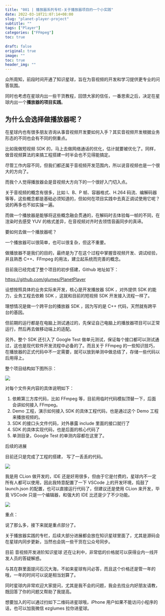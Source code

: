 ```yaml
---
title: "001 | 播放器系列专栏-关于播放器项目的一个小实践"
date: 2022-03-18T21:07:14+08:00
slug: "planet-player-project"
subtitle: ""
tags: ["Player"]
categories: ["FFmpeg"]
toc: true
 
draft: false
original: true
image: ""
toc: true
header_img: ""
---
```



众所周知，前段时间开通了知识星球，旨在为音视频的开发和学习提供更专业的问答氛围。

同时也考虑在星球内出一些干货教程，回馈大家的信任，一番思索之后，决定在星球内出一个**播放器的项目实践**。

## 为什么会选择做播放器呢？

<!--more-->


在星球内也有很多朋友咨询从事音视频开发要如何入手？其实音视频开发根据业务形态的不同也会有不同的侧重点。

比如我做短视频 SDK 的，马上去做网络通话的优化，估计就要被优化了。同样，做音视频算法的来搞工程搭建一时半会也不见得能搞定。

尽管工作内容不同，但我们都还属于音视频开发范围内，所以说音视频也是一个很大的方向了。

而我个人觉得播放器会是音视频大方向下的一个很好入门切入点。

关于音视频的概念有很多，比如 I、B、P 帧、容器格式、H.264 码流、编解码器等等，这些概念都是基础必须知道的，但如何在项目实践中去真正调试使用它呢？说的再多也不如实操一遍。

而做一个播放器是能够将这些概念融会贯通的，在解码时去体验每一帧的不同，在渲染时去感受 YUV 的格式差异，在音视频对齐时去领悟音画同步的真谛。

要如何去做一个播放器呢？

一个播放器可以很简单，也可以很复杂，但这不重要。

做播放器不是我们的目的，最终是为了在这个过程中掌握音视频开发、调试经验，并且熟悉 C++、FFmpeg 的用法，建立起系统而完善的概念。

目前我已经完成了整个项目的初步搭建，Github 地址如下：

https://github.com/glumes/PlanetPlayer

设想按照具体的业务实际来开发，核心是开发播放器 SDK ，对外提供 SDK 的能力，业务工程去依赖 SDK ，这就和目前的短视频 SDK 开发接入流程一样了。

理想情况是做一个跨平台的播放器 SDK ，因为写的是 C++ 代码，天然就有跨平台的基因。

但前期的运行都是在电脑上测试通过的，先保证自己电脑上的播放器项目可以正常运行，然后再去做移动端上的适配。

另外，整个 SDK 还引入了 Google Test 做单元测试，保证每个接口都可以测试通过，这也是现代软件开发流程中必备的了。而且关于 FFmpeg 的一些知识技巧，在播放器的正式代码中不一定需要，就可以放到单测中做总结了，存储一些代码以后用得上。

整个项目结构如下图所示：

![](https://image.glumes.com/blog_image20220326201454.png)

对每个文件夹内容的具体说明如下：

1. 依赖第三方库代码，比如 FFmpeg 等，目前用临时代码模拟顶替一下，后面会讲如何接入 FFmpeg。
2. Demo 工程，演示如何接入 SDK 的具体工程代码，也是通过这个 Demo 工程来播放视频的。
3. SDK 的接口头文件代码，对外暴露 include 里面的接口就行了
4. SDK 的具体实现代码，也是后面的核心代码了
5. 单测目录，Google Test 的单测内容都在这里了。


后续的进展

目前还只是完成了工程的搭建， 写了一丢丢的代码。

![](https://image.glumes.com/blog_image20220326201519.png)


我是用 CLion 做开发的，IDE 还是好用很多，但由于它是付费的，星球内不一定所有人都可以使用，因此我特意配置了一下 VSCode 上的开发环境，捣鼓了 launch.json 的配置，也可以直接运行代码了，但建议还是使用 CLion 来开发，毕竟 VSCode 只是一个编辑器，和强大的 IDE 比还是少了不少功能。

![](https://image.glumes.com/blog_image20220326201545.png)

重点：

说了那么多，接下来就是重点部分了。

关于播放器实践的专栏，后续大部分进展都会放在知识星球里面了，尤其是源码会在星球内同步更新，当然也会挑一些干货在公众号同步。

目前 音视频开发进阶知识星球 还在让利中，非常低的价格就可以获得业内一线开发人员的答疑解惑。

与其在群里面提问石沉大海，不如来星球有问必答，而且这个价格还是管一年的哦，一年的时间可以说是相当划算了。

同时星球内非常欢迎大家提问，尤其是我不会的问题，我会去找业内好朋友请教，既回答了你的问题又帮助了我提高。

想要加入的可以通过扫如下二维码进星球哦，iPhone 用户如果不能访问小程序的话，也可以加我微信 ezglumes 拉你进星球。

